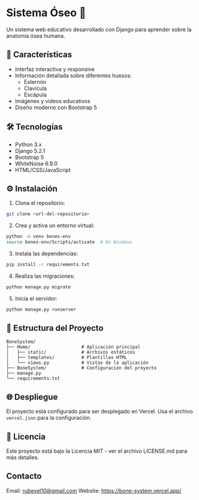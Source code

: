 # Sistema Óseo 🦴

Un sistema web educativo desarrollado con Django para aprender sobre la anatomía ósea humana.

## 🚀 Características

- Interfaz interactiva y responsive
- Información detallada sobre diferentes huesos:
  - Esternón
  - Clavícula 
  - Escápula
- Imágenes y videos educativos
- Diseño moderno con Bootstrap 5

## 🛠️ Tecnologías

- Python 3.x
- Django 5.2.1
- Bootstrap 5
- WhiteNoise 6.9.0
- HTML/CSS/JavaScript

## ⚙️ Instalación

1. Clona el repositorio:
```bash
git clone <url-del-repositorio>
```

2. Crea y activa un entorno virtual:
```bash
python -m venv bones-env
source bones-env/Scripts/activate  # En Windows
```

3. Instala las dependencias:
```bash
pip install -r requirements.txt
```

4. Realiza las migraciones:
```bash
python manage.py migrate
```

5. Inicia el servidor:
```bash
python manage.py runserver
```

## 📁 Estructura del Proyecto

```
BoneSystem/
├── Home/                   # Aplicación principal
│   ├── static/             # Archivos estáticos
│   ├── templates/          # Plantillas HTML
│   └── views.py            # Vistas de la aplicación
├── BoneSystem/             # Configuración del proyecto
├── manage.py
└── requirements.txt
```

## 🌐 Despliegue

El proyecto está configurado para ser desplegado en Vercel. Usa el archivo `vercel.json` para la configuración.

## 📝 Licencia

Este proyecto está bajo la Licencia MIT - ver el archivo LICENSE.md para más detalles.

## Contacto

Email: rubevel10@gmail.com
Website: https://bone-system.vercel.app/
